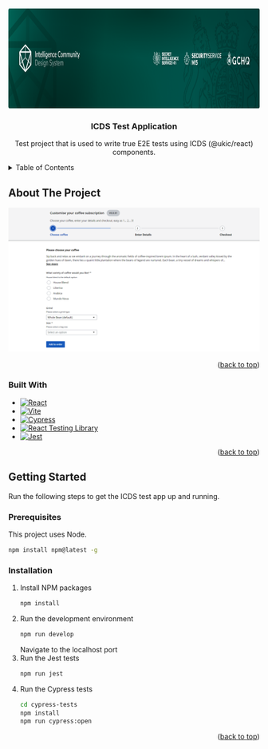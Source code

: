 <a id="readme-top"></a>

<br />
<div align="center">
  <a href="https://github.com/mi6/ic-ui-kit/">
    <img src="./src/assets/sis-gh-banner.png" alt="IC Community Banner" width="1000" height="200">
  </a>

   <h3 align="center">ICDS Test Application</h3>

  <p align="center">
    Test project that is used to write true E2E tests using ICDS (@ukic/react) components.
  </p>
</div>

<details>
  <summary>Table of Contents</summary>
  <ol>
    <li>
      <a href="#about-the-project">About The Project</a>
      <ul>
        <li><a href="#built-with">Built With</a></li>
      </ul>
    </li>
    <li>
      <a href="#getting-started">Getting Started</a>
      <ul>
        <li><a href="#prerequisites">Prerequisites</a></li>
        <li><a href="#installation">Installation</a></li>
      </ul>
    </li>
  </ol>
</details>

## About The Project

![ICDS Test App Screen Shot][product-screenshot]



<p align="right">(<a href="#readme-top">back to top</a>)</p>



### Built With

* [![React][React.js]][React-url]
* [![Vite][Vitejs.dev]][Vite-url]
* [![Cypress][cypress.io]][Cypress-url]
* [![React Testing Library][ReactTestingLibrary]][RTL-url]
* [![Jest][jestjs.io]][Jest-url]

<p align="right">(<a href="#readme-top">back to top</a>)</p>

## Getting Started

Run the following steps to get the ICDS test app up and running.

### Prerequisites

This project uses Node.
  ```sh
  npm install npm@latest -g
  ```

### Installation

1. Install NPM packages
   ```sh
   npm install
   ```
2. Run the development environment
   ```sh
   npm run develop
   ```
   Navigate to the localhost port
3. Run the Jest tests
   ```sh
   npm run jest
   ```
4. Run the Cypress tests
   ```sh
   cd cypress-tests
   npm install
   npm run cypress:open
   ```

<p align="right">(<a href="#readme-top">back to top</a>)</p>

[banner]: ./src/assets/sis-gh-banner.png
[product-screenshot]: ./src/assets/image-1.png
[Vitejs.dev]: https://img.shields.io/badge/Vite-B73BFE?style=for-the-badge&logo=vite&logoColor=FFD62E
[Vite-url]: https://vitejs.dev/
[React.js]: https://img.shields.io/badge/React-20232A?style=for-the-badge&logo=react&logoColor=61DAFB
[React-url]: https://reactjs.org/
[Cypress.io]: https://img.shields.io/badge/Cypress-17202C?style=for-the-badge&logo=cypress&logoColor=white
[Cypress-url]: https://www.cypress.io/
[ReactTestingLibrary]: https://img.shields.io/badge/react%20testing%20library-0088CC?style=for-the-badge&logo=reactos&logoColor=white
[RTL-url]: https://testing-library.com/docs/react-testing-library/intro/
[Jestjs.io]: https://img.shields.io/badge/Jest-C21325?style=for-the-badge&logo=jest&logoColor=white
[Jest-url]: https://jestjs.io/